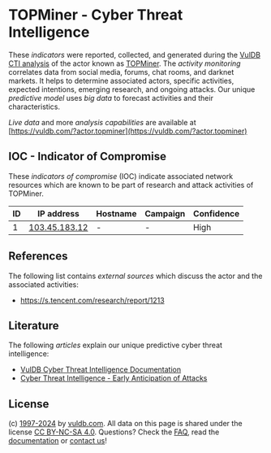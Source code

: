 # TOPMiner - Cyber Threat Intelligence

These _indicators_ were reported, collected, and generated during the [VulDB CTI analysis](https://vuldb.com/?kb.cti) of the actor known as [TOPMiner](https://vuldb.com/?actor.topminer). The _activity monitoring_ correlates data from social media, forums, chat rooms, and darknet markets. It helps to determine associated actors, specific activities, expected intentions, emerging research, and ongoing attacks. Our unique _predictive model_ uses _big data_ to forecast activities and their characteristics.

_Live data_ and more _analysis capabilities_ are available at [https://vuldb.com/?actor.topminer](https://vuldb.com/?actor.topminer)

## IOC - Indicator of Compromise

These _indicators of compromise_ (IOC) indicate associated network resources which are known to be part of research and attack activities of TOPMiner.

ID | IP address | Hostname | Campaign | Confidence
-- | ---------- | -------- | -------- | ----------
1 | [103.45.183.12](https://vuldb.com/?ip.103.45.183.12) | - | - | High

## References

The following list contains _external sources_ which discuss the actor and the associated activities:

* https://s.tencent.com/research/report/1213

## Literature

The following _articles_ explain our unique predictive cyber threat intelligence:

* [VulDB Cyber Threat Intelligence Documentation](https://vuldb.com/?kb.cti)
* [Cyber Threat Intelligence - Early Anticipation of Attacks](https://www.scip.ch/en/?labs.20201022)

## License

(c) [1997-2024](https://vuldb.com/?kb.changelog) by [vuldb.com](https://vuldb.com/?kb.about). All data on this page is shared under the license [CC BY-NC-SA 4.0](https://creativecommons.org/licenses/by-nc-sa/4.0/). Questions? Check the [FAQ](https://vuldb.com/?kb.faq), read the [documentation](https://vuldb.com/?kb) or [contact us](https://vuldb.com/?contact)!

